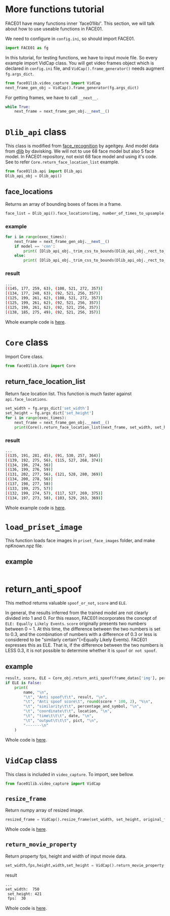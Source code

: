 # More functions tutorial
FACE01 have many functions inner `face01lib/'.
This section, we will talk about how to use useable functions in FACE01.

We need to configure in `config.ini`, so should import FACE01.
```python
import FACE01 as fg
```

In this tutorial, for testing functions, we have to input movie file. So every example import VidCap class.
You will get video frames object which is declared in `config.ini` file, and `VidCap().frame_generator()` needs augment `fg.args_dict`.
```python
from face01lib.video_capture import VidCap
next_frame_gen_obj = VidCap().frame_generator(fg.args_dict)
```
For getting frames, we have to call `__next__`.
```python
while True:
    next_frame = next_frame_gen_obj.__next__()
```

# `Dlib_api` class
This class is modified from [face_recognition](https://github.com/ageitgey/face_recognition) by ageitgey. And model data from [dlib](https://github.com/davisking/dlib) by davisking. We will not to use 68 face model but also 5 face model. In FACE01 repository, not exist 68 face model and using it's code.
See to refer `Core.return_face_location_list` example.
```python
from face01lib.api import Dlib_api
Dlib_api_obj = Dlib_api()
```
## face_locations
Returns an array of bounding boxes of faces in a frame.
```python
face_list = Dlib_api().face_locations(img, number_of_times_to_upsample, model)
``` 
### example
```python
for i in range(exec_times):
    next_frame = next_frame_gen_obj.__next__()
    if model == 'cnn':
        print( [Dlib_api_obj._trim_css_to_bounds(Dlib_api_obj._rect_to_css(face.rect), next_frame.shape) for face in Dlib_api_obj._raw_face_locations(next_frame, number_of_times_to_upsample, model)])
    else:
        print( [Dlib_api_obj._trim_css_to_bounds(Dlib_api_obj._rect_to_css(face), next_frame.shape) for face in Dlib_api_obj._raw_face_locations(next_frame, number_of_times_to_upsample, model)])
```
### result
```bash
...
[(145, 177, 259, 63), (108, 521, 272, 357)]
[(134, 177, 248, 63), (92, 521, 256, 357)]
[(125, 199, 261, 62), (108, 521, 272, 357)]
[(125, 199, 261, 62), (92, 521, 256, 357)]
[(125, 199, 261, 62), (92, 521, 256, 357)]
[(138, 185, 275, 49), (92, 521, 256, 357)]
```
Whole example code is [here](example/../../example/api_face_locations.py).

# `Core` class
Import Core class.
```python
from face01lib.Core import Core
```
## return_face_location_list
Return face location list. This function is much faster against `api.face_locations`.
```python
set_width = fg.args_dict['set_width']
set_height = fg.args_dict['set_height']
for i in range(exec_times):
    next_frame = next_frame_gen_obj.__next__()
    print(Core().return_face_location_list(next_frame, set_width, set_height,0, 0.4))
```
### result
```bash
...
[(135, 191, 281, 45), (91, 530, 257, 364)]
[(139, 192, 275, 56), (115, 527, 268, 374)]
[(134, 196, 274, 56)]
[(136, 199, 276, 59)]
[(131, 202, 277, 56), (121, 528, 280, 369)]
[(134, 200, 278, 56)]
[(137, 198, 277, 58)]
[(133, 199, 275, 57)]
[(132, 199, 274, 57), (117, 527, 269, 375)]
[(134, 197, 273, 58), (103, 529, 263, 369)]
```
Whole example code is [here](../example/Core_return_face_location_list.py).

# `load_priset_image`
This function loads face images in `priset_face_images` folder, and make npKnown.npz file.
## example
```python
```

# return_anti_spoof
This method returns valuable `spoof_or_not`, `score` and `ELE`.

In general, the results inferred from the trained model are not clearly divided into 1 and 0. For this reason, FACE01 incorporates the concept of `ELE: Equally Likely Events`. `score` originally presents two numbers between 0 ~ 1. At this time, the difference between the two numbers is set to 0.3, and the combination of numbers with a difference of 0.3 or less is considered to be "similarly certain"(=Equally Likely Events). FACE01 expresses this as ELE. That is, if the difference between the two numbers is LESS 0.3, it is not possible to determine whether it is `spoof` or` not spoof`.
## example
```python
result, score, ELE = Core_obj.return_anti_spoof(frame_datas['img'], person_data["location"])
if ELE is False:
    print(
        name, "\n",
        "\t", "Anti spoof\t\t", result, "\n",
        "\t", "Anti spoof score\t", round(score * 100, 2), "%\n",
        "\t", "similarity\t\t", percentage_and_symbol, "\n",
        "\t", "coordinate\t\t", location, "\n",
        "\t", "time\t\t\t", date, "\n",
        "\t", "output\t\t\t", pict, "\n",
        "-------\n"
    )
```
Whole code is [here](../CALL_FACE01.py).

# `VidCap` class
This class is included in `video_capture`.
To import, see bellow.
```python
from face01lib.video_capture import VidCap
```

## `resize_frame`
Return numpy array of resized image.
```python
resized_frame = VidCap().resize_frame(set_width, set_height, original_frame)
```
Whole code is [here](../example/resize_frame.py).

## `return_movie_property`
Return property fps, height and width of input movie data.
```python
set_width,fps,height,width,set_height = VidCap().return_movie_property(set_width, vcap)
```
result
```bash
...
set_width:  750 
 set_height: 421 
 fps:  30 
```
Whole code is [here](../example/return_movie_property.py).